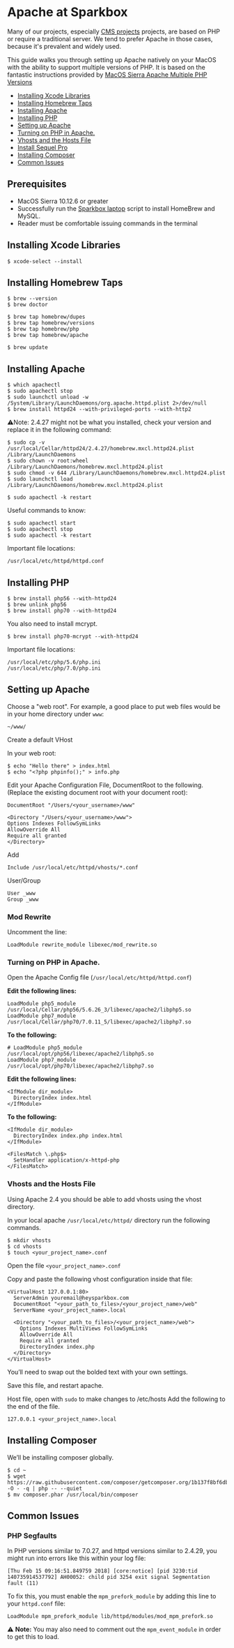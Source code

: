 
# Apache at Sparkbox

Many of our projects, especially [CMS projects](./cms) projects, are based on PHP or require a traditional server. We tend to prefer Apache in those cases, because it's prevalent and widely used.

This guide walks you through setting up Apache natively on your MacOS with the ability to support multiple versions of PHP. It is based on the fantastic instructions provided by [MacOS Sierra Apache Multiple PHP Versions](https://getgrav.org/blog/macos-sierra-apache-multiple-php-versions)

  * [Installing Xcode Libraries](#installing-xcode-libraries)
  * [Installing Homebrew Taps](#installing-homebrew-taps)
  * [Installing Apache](#installing-apache)
  * [Installing PHP](#installing-php)
  * [Setting up Apache](#setting-up-apache)
  * [Turning on PHP in Apache.](#turning-on-php-in-apache)
  * [Vhosts and the Hosts File](#vhosts-and-the-hosts-file)
  * [Install Sequel Pro](#install-sequel-pro)
  * [Installing Composer](#installing-composer)
  * [Common Issues](#common-issues)

## Prerequisites

  * MacOS Sierra 10.12.6 or greater
  * Successfully run the [Sparkbox laptop](https://github.com/sparkbox/laptop) script to install HomeBrew and MySQL.
  * Reader must be comfortable issuing commands in the terminal

## Installing Xcode Libraries

    $ xcode-select --install

## Installing Homebrew Taps

    $ brew --version
    $ brew doctor

    $ brew tap homebrew/dupes
    $ brew tap homebrew/versions
    $ brew tap homebrew/php
    $ brew tap homebrew/apache

    $ brew update

## Installing Apache

    $ which apachectl
    $ sudo apachectl stop
    $ sudo launchctl unload -w /System/Library/LaunchDaemons/org.apache.httpd.plist 2>/dev/null
    $ brew install httpd24 --with-privileged-ports --with-http2

  :warning:Note: 2.4.27 might not be what you installed, check your version and replace it in the following command: 

    $ sudo cp -v /usr/local/Cellar/httpd24/2.4.27/homebrew.mxcl.httpd24.plist /Library/LaunchDaemons
    $ sudo chown -v root:wheel /Library/LaunchDaemons/homebrew.mxcl.httpd24.plist
    $ sudo chmod -v 644 /Library/LaunchDaemons/homebrew.mxcl.httpd24.plist
    $ sudo launchctl load /Library/LaunchDaemons/homebrew.mxcl.httpd24.plist

    $ sudo apachectl -k restart

  Useful commands to know:

    $ sudo apachectl start
    $ sudo apachectl stop
    $ sudo apachectl -k restart

  Important file locations:

    /usr/local/etc/httpd/httpd.conf

## Installing PHP

    $ brew install php56 --with-httpd24
    $ brew unlink php56
    $ brew install php70 --with-httpd24

You also need to install mcrypt. 

    $ brew install php70-mcrypt --with-httpd24

Important file locations:

    /usr/local/etc/php/5.6/php.ini
    /usr/local/etc/php/7.0/php.ini

## Setting up Apache

Choose a "web root". For example, a good place to put web files would be in your home directory under `www`: 

    ~/www/

Create a default VHost

In your web root:

    $ echo "Hello there" > index.html
    $ echo "<?php phpinfo();" > info.php

Edit your Apache Configuration File, DocumentRoot to the following. (Replace the existing document root with your document root):

    DocumentRoot "/Users/<your_username>/www"

    <Directory "/Users/<your_username>/www">
    Options Indexes FollowSymLinks
    AllowOverride All
    Require all granted
    </Directory>

Add

    Include /usr/local/etc/httpd/vhosts/*.conf

User/Group

    User _www
    Group _www

### Mod Rewrite

Uncomment the line:

    LoadModule rewrite_module libexec/mod_rewrite.so


### Turning on PHP in Apache.

Open the Apache Config file (`/usr/local/etc/httpd/httpd.conf`)

**Edit the following lines:**

    LoadModule php5_module        /usr/local/Cellar/php56/5.6.26_3/libexec/apache2/libphp5.so
    LoadModule php7_module        /usr/local/Cellar/php70/7.0.11_5/libexec/apache2/libphp7.so

**To the following:**

    # LoadModule php5_module    /usr/local/opt/php56/libexec/apache2/libphp5.so
    LoadModule php7_module    /usr/local/opt/php70/libexec/apache2/libphp7.so

**Edit the following lines:**

    <IfModule dir_module>
      DirectoryIndex index.html
    </IfModule>

**To the following:**

    <IfModule dir_module>
      DirectoryIndex index.php index.html
    </IfModule>

    <FilesMatch \.php$>
      SetHandler application/x-httpd-php
    </FilesMatch>

### Vhosts and the Hosts File

Using Apache 2.4  you should be able to add vhosts using the vhost directory.

In your local apache `/usr/local/etc/httpd/` directory run the following commands.

    $ mkdir vhosts
    $ cd vhosts
    $ touch <your_project_name>.conf

Open the file `<your_project_name>.conf`

Copy and paste the following vhost configuration inside that file:

    <VirtualHost 127.0.0.1:80>
      ServerAdmin youremail@heysparkbox.com
      DocumentRoot "<your_path_to_files>/<your_project_name>/web"
      ServerName <your_project_name>.local

      <Directory "<your_path_to_files>/<your_project_name>/web">
        Options Indexes MultiViews FollowSymLinks
        AllowOverride All
        Require all granted
        DirectoryIndex index.php
      </Directory>
    </VirtualHost>

You’ll need to swap out the bolded text with your own settings.

Save this file, and restart apache.

Host file, open with `sudo` to make changes to /etc/hosts
Add the following to the end of the file.

    127.0.0.1 <your_project_name>.local

## Installing Composer

We’ll be installing composer globally. 

    $ cd ~
    $ wget https://raw.githubusercontent.com/composer/getcomposer.org/1b137f8bf6db3e79a38a5bc45324414a6b1f9df2/web/installer -O - -q | php -- --quiet
    $ mv composer.phar /usr/local/bin/composer

## Common Issues

### PHP Segfaults

In PHP versions similar to 7.0.27, and httpd versions similar to 2.4.29, you might run into errors like this within your log file:

    [Thu Feb 15 09:16:51.849759 2018] [core:notice] [pid 3230:tid 140735914537792] AH00052: child pid 3254 exit signal Segmentation fault (11)

To fix this, you must enable the `mpm_prefork_module` by adding this line to your `httpd.conf` file:

    LoadModule mpm_prefork_module lib/httpd/modules/mod_mpm_prefork.so

:warning: **Note:** You may also need to comment out the `mpm_event_module` in order to get this to load.
